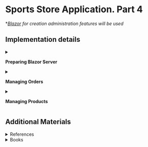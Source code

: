 # Sports Store Application. Part 4

*_[Blazor](https://dotnet.microsoft.com/apps/aspnet/web-apps/blazor) for creation administration features will be used_

## Implementation details

<details>
<summary>

**Preparing Blazor Server**
</summary>

- Go to the cloned repository of the previous step `Sport Store Application. Part 3`. 

- Switch to the `sports-store-application-4` branch and do a fast-forward merge according to changes from the `main` branch.

```
$ git checkout sports-store-application-4

$ git merge main --ff

```
- Continue your work in Visual Studio or ather IDE.

- Builed project, run application and request http://localhost:5000/. Your app should be work.

- To create the services that Blazor uses add a `AddServerSideBlazor` method in the `Program.cs` file

```
. . .
builder.Services.AddSingleton<IHttpContextAccessor, HttpContextAccessor>();
builder.Services.AddServerSideBlazor();

var app = builder.Build();
. . .
```

- To register the Blazor middleware components add a `MapBlazorHub` method. The final addition is to finesse the routing system to ensure that Blazor works seamlessly with the rest of the application

```
. . .
app.MapDefaultControllerRoute();
app.MapBlazorHub();
app.MapFallbackToPage("/admin/{*catchall}", "/Admin/Index");
SeedData.EnsurePopulated(app);
. . .
```
- Create the `Pages` folder and add to it a file named `_ViewImports.cshtml` 

        @namespace SportsStore.Pages
        @using Microsoft.AspNetCore.Mvc.RazorPages
        @addTagHelper *, Microsoft.AspNetCore.Mvc.TagHelpers

- Create the `Pages/Admin` folder and add to it a file named `_Imports.razor`, because Blazor requires its own imports file to specify the namespaces that it uses. 

        @using Microsoft.AspNetCore.Components
        @using Microsoft.AspNetCore.Components.Forms
        @using Microsoft.AspNetCore.Components.Routing
        @using Microsoft.AspNetCore.Components.Web
        @using Microsoft.EntityFrameworkCore
        @using SportsStore.Models

- Add a Razor Page named `Index.cshtml` to the `Pages/Admin` folder

        @page "/admin"

        @{
            Layout = null;
        }

        <!DOCTYPE html>
        <html>
        <head>
            <title>SportsStore Admin</title>
            <link href="/lib/twitter-bootstrap/css/bootstrap.min.css" rel="stylesheet"/>
            <base href="/"/>
        </head>
        <body>
        <component type="typeof(Routed)" render-mode="Server"/>
        <script src="/_framework/blazor.server.js"></script>
        </body>
        </html>

- Add a Razor Component named `Routed.razor` to the `Pages/Admin` folder and add the content

        <Router AppAssembly="typeof(Startup).Assembly">
            <Found>
                <RouteView RouteData="@context" DefaultLayout="typeof(AdminLayout)"/>
            </Found>
            <NotFound>
                <h4 class="bg-danger text-white text-center p-2">
                    No Matching Route Found
                </h4>
            </NotFound>
        </Router>

- To create the layout for the administration tools, add a Razor Component named `AdminLayout.razor` to the `Pages/Admin` folder. Blazor has its own system of layouts

        @inherits LayoutComponentBase

        <div class="bg-info text-white p-2">
            <span class="navbar-brand ml-2">SPORTS STORE Administration</span>
        </div>
        <div class="container-fluid">
            <div class="row p-2">
                <div class="col-3">
                    <NavLink class="btn btn-outline-primary btn-block"
                             href="/admin/products"
                             ActiveClass="btn-primary text-white"
                             Match="NavLinkMatch.Prefix">
                        Products
                    </NavLink>
                    <NavLink class="btn btn-outline-primary btn-block"
                             href="/admin/orders"
                             ActiveClass="btn-primary text-white"
                             Match="NavLinkMatch.Prefix">
                        Orders
                    </NavLink
                </div>
                <div class="col">
                    @Body
                </div>
            </div>
        </div>

- To complete the initial setup add the components that will provide the administration tools, although they will contain placeholder messages at first. Add a Razor Component named `Products.razor` to the `Pages/Admin` folder

        @page "/admin/products"
        @page "/admin"

        <h4>This is the products component</h4>

- Add a Razor Component named `Orders.razor` to the `Pages/Admin` folder

        @page "/admin/orders"
        <h4>This is the orders component</h4>

- To make sure that Blazor is working correctly, start ASP.NET Core and request http://localhost:5000/admin

</details>

<details>
<summary>

**Managing Orders**
</summary>

- To create a simple administration tool that will let to view the orders that have been received and mark them as shipped, at first change the data model so that adminstator can record which orders have been shipped. Add a property in the `Order` class (the `SportsStore/Models` folder)

        public class Order
        {
            ...
            [BindNever] 
            public bool Shipped { get; set; }
        }

- To update the database to reflect the addition of the `Shipped` property to the `Order` class, open a new PowerShell window and run the command

        dotnet ef migrations add ShippedOrders

- To display two tables, one of which shows the orders waiting to be shipped and the other the shipped orders. Each order will be presented with a button that changes the shipping state. To avoid duplicating code and content, create a Razor Component that displays a table without knowing which 
category of order it is dealing with. Add a Razor Component named `OrderTable.razor` to the `Pages/Admin` folder

        <table class="table table-sm table-striped table-bordered">
            <thead>
            <tr>
                <th colspan="5" class="text-center">@TableTitle</th>
            </tr>
            </thead>
            <tbody>
            @if (Orders?.Count() > 0)
            {
                @foreach (Order o in Orders)
                {
                    <tr>
                        <td>@o.Name</td><td>@o.Zip</td><th>Product</th><th>Quantity</th>
                        <td>
                            <button class="btn btn-sm btn-danger"
                                    @onclick="@(e => OrderSelected.InvokeAsync(o.OrderId))">
                                @ButtonLabel
                            </button>
                        </td>
                    </tr>
                    @foreach (CartLine line in o.Lines)
                    {
                        <tr>
                            <td colspan="2"></td>
                            <td>@line.Product.Name</td><td>@line.Quantity</td>
                            <td></td>
                        </tr>
                    }
                }
            }
            else
            {
                <tr>
                    <td colspan="5" class="text-center">No Orders</td>
                </tr>
            }
            </tbody>
        </table>
        
        @code 
        {
        
            [Parameter]
            public string TableTitle { get; set; } = "Orders";
        
            [Parameter]
            public IEnumerable<Order> Orders { get; set; }
        
            [Parameter]
            public string ButtonLabel { get; set; } = "Ship";
        
            [Parameter]
            public EventCallback<int> OrderSelected { get; set; }
        
        }

- Remove the placeholder content in the Orders component and replace it with the code and content

        @page "/admin/orders"

        @inherits OwningComponentBase<IOrderRepository>

        <OrderTable TableTitle="Unshipped Orders" Orders="UnshippedOrders" ButtonLabel="Ship" OrderSelected="ShipOrder"/>
        <OrderTable TableTitle="Shipped Orders" Orders="ShippedOrders" ButtonLabel="Reset" OrderSelected="ResetOrder"/>
        <button class="btn btn-info" @onclick="@(e => UpdateData())">Refresh Data</button>

        @code 
        {
            public IOrderRepository Repository => Service;

            public IEnumerable<Order> AllOrders { get; set; }

            public IEnumerable<Order> UnshippedOrders { get; set; }

            public IEnumerable<Order> ShippedOrders { get; set; }

            protected async override Task OnInitializedAsync()
            {
                await UpdateData();
            }

            public async Task UpdateData()
            {
                AllOrders = await Repository.Orders.ToListAsync();
                UnshippedOrders = AllOrders.Where(o => !o.Shipped);
                ShippedOrders = AllOrders.Where(o => o.Shipped);
            }

            public void ShipOrder(int id) => UpdateOrder(id, true);

            public void ResetOrder(int id) => UpdateOrder(id, false);

            private void UpdateOrder(int id, bool shipValue)
            {
                Order o = Repository.Orders.FirstOrDefault(o => o.OrderId == id);
                o.Shipped = shipValue;
                Repository.SaveOrder(o);
            }
        }

- To see the new features, restart ASP.NET Core, request http://localhost:5000, and create an order. Once you have at least one order in the database, request http://localhost:5000/admin/orders, and you will see a summary of the order you created displayed in the Unshipped Orders table. Click the Ship button, and the order will be updated and moved to the Shipped Orders table 
  
    ![](Images/4.5.png)

</details>

<details>
<summary>

**Managing Products**
</summary>


- To add the features that allow a administrator to create, read, update, and delete products add new methods to the IStoreRepository interface

        public interface IStoreRepository
        {
            IQueryable<Product> Products { get; }
            void SaveProduct(Product p);
            void CreateProduct(Product p);
            void DeleteProduct(Product p);
        }

- Add implemention of this methods in the `EFStoreRepository` calss (the SportsStore/Models folder)

        public class EFStoreRepository : IStoreRepository
        {
            private StoreDbContext context;
    
            public EFStoreRepository(StoreDbContext ctx)
            {
                context = ctx;
            }
    
            public IQueryable<Product> Products => context.Products;
    
            public void CreateProduct(Product p)
            {
                context.Add(p);
                context.SaveChanges();
            }
    
            public void DeleteProduct(Product p)
            {
                context.Remove(p);
                context.SaveChanges();
            }
    
            public void SaveProduct(Product p)
            {
                context.SaveChanges();
            }
        }

- To validate the values the user provides when editing or creating Product objects,  add validation attributes to the Product data model class
    
        public class Product
        {
            public long ProductId { get; set; }

            [Required(ErrorMessage = "Please enter a product name")]
            public string Name { get; set; }

            [Required(ErrorMessage = "Please enter a description")]
            public string Description { get; set; }

            [Required]
            [Range(0.01, double.MaxValue,
                ErrorMessage = "Please enter a positive price")]
            [Column(TypeName = "decimal(8, 2)")]
            public decimal Price { get; set; }

            [Required(ErrorMessage = "Please specify a category")]
            public string Category { get; set; }
        }

- To provide the administrator a table of products with links to check and edit, replace the contents of the `Products.razor` file

        @page "/admin/products"
        @page "/admin"

        @inherits OwningComponentBase<IStoreRepository>

        <table class="table table-sm table-striped table-bordered">
            <thead>
            <tr>
                <th>ID</th><th>Name</th>
                <th>Category</th><th>Price</th><td/>
            </tr>
            </thead>
            <tbody>
            @if (ProductData?.Count() > 0)
            {
                @foreach (Product p in ProductData)
                {
                    <tr>
                        <td>@p.ProductId</td>
                        <td>@p.Name</td>
                        <td>@p.Category</td>
                        <td>@p.Price.ToString("c")</td>
                        <td>
                            <NavLink class="btn btn-info btn-sm"
                                     href="@GetDetailsUrl(p.ProductId)">
                                Details
                            </NavLink>
                            <NavLink class="btn btn-warning btn-sm"
                                     href="@GetEditUrl(p.ProductId)">
                                Edit
                            </NavLink>
                        </td>
                    </tr>
                }
            }
            else
            {
                <tr>
                    <td colspan="5" class="text-center">No Products</td>
                </tr>
            }
            </tbody>
        </table>
        <NavLink class="btn btn-primary" href="/admin/products/create">Create</NavLink>

        @code {
            public IStoreRepository Repository => Service;

            public IEnumerable<Product> ProductData { get; set; }

            protected async override Task OnInitializedAsync()
            {
                await UpdateData();
            }

            public async Task UpdateData()
            {
                ProductData = await Repository.Products.ToListAsync();
            }

            public string GetDetailsUrl(long id) => $"/admin/products/details/{id}";

            public string GetEditUrl(long id) => $"/admin/products/edit/{id}";
        }

- Restart ASP.NET Core and request http://localhost:5000/admin/products

    ![](Images/4.3.png)

- To reate the Detail Component the job of that is to display all the fields for a single `Product` object, add a Razor Component named `Details.razor` to the `Pages/Admin` folder

        @page "/admin/products/details/{id:long}"
        
        <h3 class="bg-info text-white text-center p-1">Details</h3>
        <table class="table table-sm table-bordered table-striped">
            <tbody>
            <tr>
                <th>ID</th><td>@Product.ProductId</td>
            </tr>
            <tr>
                <th>Name</th><td>@Product.Name</td>
            </tr>
            <tr>
                <th>Description</th><td>@Product.Description</td>
            </tr>
            <tr>
                <th>Category</th><td>@Product.Category</td>
            </tr>
            <tr>
                <th>Price</th><td>@Product.Price.ToString("C")</td>
            </tr>
            </tbody>
        </table>
        <NavLink class="btn btn-warning" href="@EditUrl">Edit</NavLink>
        <NavLink class="btn btn-secondary" href="/admin/products">Back</NavLink>
        
        @code {
        
            [Inject]
            public IStoreRepository Repository { get; set; }
        
            [Parameter]
            public long Id { get; set; }
        
            public Product Product { get; set; }
        
            protected override void OnParametersSet()
            {
                Product = Repository.Products.FirstOrDefault(p => p.ProductId == Id);
            }
        
            public string EditUrl => $"/admin/products/edit/{Product.ProductId}";
        }

-  Restart ASP.NET Core, request http://localhost:5000/admin/products, and click one of the `Details` buttons
  
    ![](Images/4.6.png)

- To support the operations to create and edit data, add a Razor Component named `Editor.razor` to the `Pages/Admin` folder

        @page "/admin/products/edit/{id:long}"
        @page "/admin/products/create"

        @inherits OwningComponentBase<IStoreRepository>

        <style>
            div.validation-message { color: rgb(220, 53, 69); font-weight: 500 }
        </style>

        <h3 class="bg-@ThemeColor text-white text-center p-1">@TitleText a Product</h3>
        <EditForm Model="Product" OnValidSubmit="SaveProduct">
            <DataAnnotationsValidator/>
            @if (Product.ProductId != 0)
            {
                <div class="form-group">
                    <label>ID</label>
                    <input class="form-control" disabled value="@Product.ProductId"/>
                </div>
            }
            <div class="form-group">
                <label>Name</label>
                <ValidationMessage For="@(() => Product.Name)"/>
                <InputText class="form-control" @bind-Value="Product.Name"/>
            </div>
            <div class="form-group">
                <label>Description</label>
                <ValidationMessage For="@(() => Product.Description)"/>
                <InputText class="form-control" @bind-Value="Product.Description"/>
            </div>
            <div class="form-group">
                <label>Category</label>
                <ValidationMessage For="@(() => Product.Category)"/>
                <InputText class="form-control" @bind-Value="Product.Category"/>
            </div>
            <div class="form-group">
                <label>Price</label>
                <ValidationMessage For="@(() => Product.Price)"/>
                <InputNumber class="form-control" @bind-Value="Product.Price"/>
            </div>
            <button type="submit" class="btn btn-@ThemeColor">Save</button>
            <NavLink class="btn btn-secondary" href="/admin/products">Cancel</NavLink>
        </EditForm>

        @code {
            public IStoreRepository Repository => Service;

            [Inject]
            public NavigationManager NavManager { get; set; }

            [Parameter]
            public long Id { get; set; } = 0;

            public Product Product { get; set; } = new Product();

            protected override void OnParametersSet()
            {
                if (Id != 0)
                {
                    Product = Repository.Products.FirstOrDefault(p => p.ProductId == Id);
                }
            }

            public void SaveProduct()
            {
                if (Id == 0)
                {
                    Repository.CreateProduct(Product);
                }
                else
                {
                    Repository.SaveProduct(Product);
                }
                NavManager.NavigateTo("/admin/products");
            }

            public string ThemeColor => Id == 0 ? "primary" : "warning";

            public string TitleText => Id == 0 ? "Create" : "Edit";
        }

- To see the editor, restart ASP.NET Core, request http://localhost:5000/admin, and click the `Edit` button
  
    ![](Images/4.3.png)  

    ![](Images/4.7.png)   

or request http://localhost:5000/admin, and click the `Create` button
  
    ![](Images/4.8.png)   

- To support the operations to delete, add in the `Products.razor` file in the `SportsStore/Pages/Admin` a `button`-tag and a `DeleteProduct` method

        @page "/admin/products"
        @page "/admin"

        @inherits OwningComponentBase<IStoreRepository>

        <table class="table table-sm table-striped table-bordered">
            <thead>
            <tr>
                <th>ID</th><th>Name</th>
                <th>Category</th><th>Price</th><td/>
            </tr>
            </thead>
            <tbody>
            @if (ProductData?.Count() > 0)
            {
                @foreach (Product p in ProductData)
                {
                    <tr>
                            ...
                            <button class="btn btn-danger btn-sm"
                                    @onclick="@(e => DeleteProduct(p))">
                                Delete
                            </button>

                        </td>
                    </tr>
                }
            }
            else
            {
                <tr>
                    <td colspan="5" class="text-center">No Products</td>
                </tr>
            }
            </tbody>
        </table>
        <NavLink class="btn btn-primary" href="/admin/products/create">Create</NavLink>

        @code {
            ...

            public async Task DeleteProduct(Product p)
            {
                Repository.DeleteProduct(p);
                await UpdateData();
            }

        }

-  Restart ASP.NET Core, request http://localhost:5000/admin/products, and click a `Delete` button to remove an object from the database

</details>

## Additional Materials

<details><summary>References
</summary> 

1. [Minimal APIs overview](https://docs.microsoft.com/en-us/aspnet/core/fundamentals/minimal-apis?view=aspnetcore-6.0)
1. [Get started with ASP.NET Core MVC](https://docs.microsoft.com/en-us/aspnet/core/tutorials/first-mvc-app/start-mvc?view=aspnetcore-6.0&tabs=visual-studio)
1. [Controllers](https://jakeydocs.readthedocs.io/en/latest/mvc/controllers/index.html)
1. [Views](https://jakeydocs.readthedocs.io/en/latest/mvc/views/index.html)
1. [Models](https://jakeydocs.readthedocs.io/en/latest/mvc/models/index.html)
1. [ASP.NET Core MVC with EF Core - tutorial series](https://docs.microsoft.com/en-us/aspnet/core/data/ef-mvc/?view=aspnetcore-6.0)
1. [Persist and retrieve relational data with Entity Framework Core](https://docs.microsoft.com/en-us/learn/modules/persist-data-ef-core/?view=aspnetcore-6.0)

</details>

<details><summary>Books
</summary> 

1. [Pro ASP.NET Core 6. Develop Cloud-Ready Web Applications Using MVC, Blazor, and Razor Pages 9th ed. Edition by Adam Freeman](https://www.amazon.com/Pro-ASP-NET-Core-Cloud-Ready-Applications/dp/1484279565/). Part 1. Chapeter 9. SportsStore: Completing the Cart.
1. [Pro ASP.NET Core 6. Develop Cloud-Ready Web Applications Using MVC, Blazor, and Razor Pages 9th ed. Edition by Adam Freeman](https://www.amazon.com/Pro-ASP-NET-Core-Cloud-Ready-Applications/dp/1484279565/). Part 2. Chapeter 13. Using URL Routing.
1. [Pro ASP.NET Core 6. Develop Cloud-Ready Web Applications Using MVC, Blazor, and Razor Pages 9th ed. Edition by Adam Freeman](https://www.amazon.com/Pro-ASP-NET-Core-Cloud-Ready-Applications/dp/1484279565/). Part 2. Chapeter 14. Using Dependency Injection.
1. [Pro ASP.NET Core 6. Develop Cloud-Ready Web Applications Using MVC, Blazor, and Razor Pages 9th ed. Edition by Adam Freeman](https://www.amazon.com/Pro-ASP-NET-Core-Cloud-Ready-Applications/dp/1484279565/). Part 2. Chapeter 15. Using the Platform Features. Part 1.
1. [Pro ASP.NET Core 6. Develop Cloud-Ready Web Applications Using MVC, Blazor, and Razor Pages 9th ed. Edition by Adam Freeman](https://www.amazon.com/Pro-ASP-NET-Core-Cloud-Ready-Applications/dp/1484279565/). Part 2. Chapeter 16. Using the Platform Features. Part 2.
1. [Pro ASP.NET Core 6. Develop Cloud-Ready Web Applications Using MVC, Blazor, and Razor Pages 9th ed. Edition by Adam Freeman](https://www.amazon.com/Pro-ASP-NET-Core-Cloud-Ready-Applications/dp/1484279565/). Part 2. Chapeter 17. Working with Data.
1. [Pro ASP.NET Core 6. Develop Cloud-Ready Web Applications Using MVC, Blazor, and Razor Pages 9th ed. Edition by Adam Freeman](https://www.amazon.com/Pro-ASP-NET-Core-Cloud-Ready-Applications/dp/1484279565/). Part 3. Chapeter 21. Using Controllers with Views. Part 1.
1. [Pro ASP.NET Core 6. Develop Cloud-Ready Web Applications Using MVC, Blazor, and Razor Pages 9th ed. Edition by Adam Freeman](https://www.amazon.com/Pro-ASP-NET-Core-Cloud-Ready-Applications/dp/1484279565/). Part 3. Chapeter 22. Using Controllers with Views. Part 2.
1. [Pro ASP.NET Core 6. Develop Cloud-Ready Web Applications Using MVC, Blazor, and Razor Pages 9th ed. Edition by Adam Freeman](https://www.amazon.com/Pro-ASP-NET-Core-Cloud-Ready-Applications/dp/1484279565/). Part 3. Chapeter 24. Using View Components.
1. [Pro ASP.NET Core 6. Develop Cloud-Ready Web Applications Using MVC, Blazor, and Razor Pages 9th ed. Edition by Adam Freeman](https://www.amazon.com/Pro-ASP-NET-Core-Cloud-Ready-Applications/dp/1484279565/). Part 3. Chapeter 28. Using Model Binding.
1. [Pro ASP.NET Core 6. Develop Cloud-Ready Web Applications Using MVC, Blazor, and Razor Pages 9th ed. Edition by Adam Freeman](https://www.amazon.com/Pro-ASP-NET-Core-Cloud-Ready-Applications/dp/1484279565/). Part 3. Chapeter 29. Using Model Validation.

</details>
